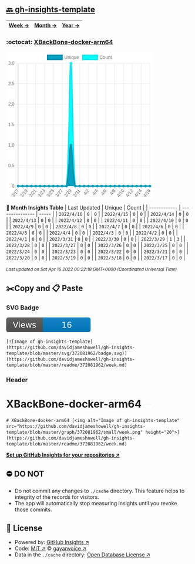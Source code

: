 ## [🔙 gh-insights-template](https://github.com/davidjameshowell/gh-insights-template)
| [**Week →**](https://github.com/davidjameshowell/gh-insights-template/blob/master/readme/372081962/week.md) | [**Month →**](https://github.com/davidjameshowell/gh-insights-template/blob/master/readme/372081962/month.md) | [**Year →**](https://github.com/davidjameshowell/gh-insights-template/blob/master/readme/372081962/year.md) |
 | ------------ | --------------- | ----- |

### :octocat: [XBackBone-docker-arm64](https://github.com/davidjameshowell/XBackBone-docker-arm64)
![Image of gh-insights-template](https://github.com/davidjameshowell/gh-insights-template/blob/master/graph/372081962/large/month.png)

**:calendar: Month Insights Table**
| Last Updated | Unique | Count |
 | ------------ | --------------- | ----- |
 | `2022/4/16` |  `0` | `0` |
 | `2022/4/15` |  `0` | `0` |
 | `2022/4/14` |  `0` | `0` |
 | `2022/4/13` |  `0` | `0` |
 | `2022/4/12` |  `0` | `0` |
 | `2022/4/11` |  `0` | `0` |
 | `2022/4/10` |  `0` | `0` |
 | `2022/4/9` |  `0` | `0` |
 | `2022/4/8` |  `0` | `0` |
 | `2022/4/7` |  `0` | `0` |
 | `2022/4/6` |  `0` | `0` |
 | `2022/4/5` |  `0` | `0` |
 | `2022/4/4` |  `0` | `0` |
 | `2022/4/3` |  `0` | `0` |
 | `2022/4/2` |  `0` | `0` |
 | `2022/4/1` |  `0` | `0` |
 | `2022/3/31` |  `0` | `0` |
 | `2022/3/30` |  `0` | `0` |
 | `2022/3/29` |  `1` | `3` |
 | `2022/3/28` |  `0` | `0` |
 | `2022/3/27` |  `0` | `0` |
 | `2022/3/26` |  `0` | `0` |
 | `2022/3/25` |  `0` | `0` |
 | `2022/3/24` |  `0` | `0` |
 | `2022/3/23` |  `0` | `0` |
 | `2022/3/22` |  `0` | `0` |
 | `2022/3/21` |  `0` | `0` |
 | `2022/3/20` |  `0` | `0` |
 | `2022/3/19` |  `0` | `0` |
 | `2022/3/18` |  `0` | `0` |
 | `2022/3/17` |  `0` | `0` |

<small><i>Last updated on Sat Apr 16 2022 00:22:18 GMT+0000 (Coordinated Universal Time)</i></small>

## ✂️Copy and 📋 Paste
### SVG Badge
[![Image of gh-insights-template](https://github.com/davidjameshowell/gh-insights-template/blob/master/svg/372081962/badge.svg)](https://github.com/davidjameshowell/gh-insights-template/blob/master/readme/372081962/week.md)
```readme
[![Image of gh-insights-template](https://github.com/davidjameshowell/gh-insights-template/blob/master/svg/372081962/badge.svg)](https://github.com/davidjameshowell/gh-insights-template/blob/master/readme/372081962/week.md)
```
### Header
# XBackBone-docker-arm64 [<img alt="Image of gh-insights-template" src="https://github.com/davidjameshowell/gh-insights-template/blob/master/graph/372081962/small/week.png" height="20">](https://github.com/davidjameshowell/gh-insights-template/blob/master/readme/372081962/week.md)
```readme
# XBackBone-docker-arm64 [<img alt="Image of gh-insights-template" src="https://github.com/davidjameshowell/gh-insights-template/blob/master/graph/372081962/small/week.png" height="20">](https://github.com/davidjameshowell/gh-insights-template/blob/master/readme/372081962/week.md)
```
[**Set up GitHub Insights for your repositories ↗️**](https://github.com/gayanvoice/github-insights)
## ⛔ DO NOT
- Do not commit any changes to `./cache` directory. This feature helps to integrity of the records for visitors.
- The app will automatically stop measuring insights until you revoke those commits.
## 📄 License
- Powered by: [GitHub Insights ↗️](https://github.com/gayanvoice/github-insights)
- Code: [MIT ↗️](./LICENSE) © [gayanvoice ↗️](https://github.com/gayanvoice)
- Data in the `./cache` directory: [Open Database License ↗️](https://opendatacommons.org/licenses/odbl/1-0/)